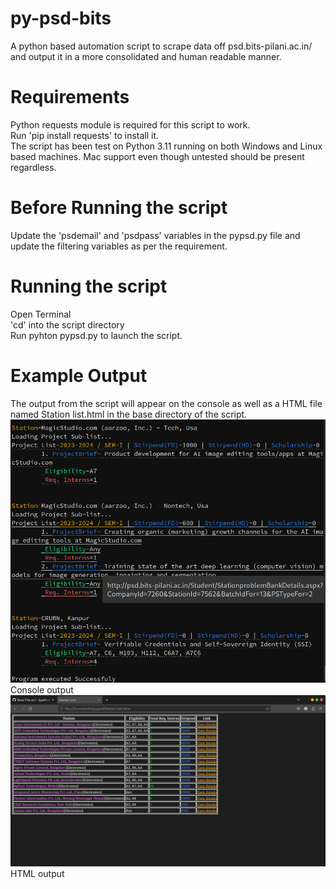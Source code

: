 # py-psd-bits
A python based automation script to scrape data off psd.bits-pilani.ac.in/ and output it in a more consolidated and human readable manner.

# Requirements
Python requests module is required for this script to work.     
Run 'pip install requests' to install it.    
The script has been test on Python 3.11 running on both Windows and Linux based machines. Mac support even though untested should be present regardless.    

# Before Running the script
Update the 'psdemail' and 'psdpass' variables in the pypsd.py file and update the filtering variables as per the requirement.      

# Running the script
Open Terminal    
'cd' into the script directory     
Run pyhton pypsd.py to launch the script.      

# Example Output
The output from the script will appear on the console as well as a HTML file named Station list.html in the base directory of the script.    
![console](./images/console.png)
Console output    
![html](./images/html.png)
HTML output    
